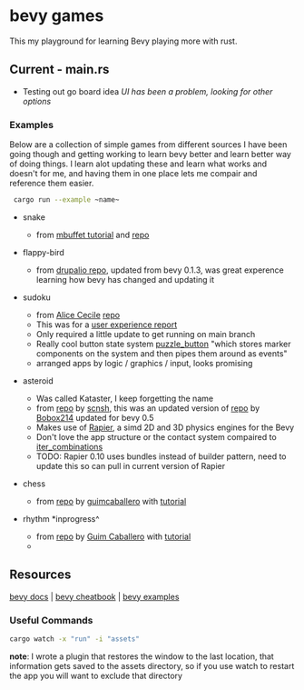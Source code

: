 # bevy games

This my playground for learning Bevy playing more with rust.

## Current - main.rs

- Testing out go board idea
*UI has been a problem, looking for other options*

### Examples

Below are a collection of simple games from different sources I have been going though and getting working to learn bevy better and learn better way of doing things.  I learn alot updating these and learn what works and doesn't for me, and having them in one place lets me compair and reference them easier.

```bash
 cargo run --example ~name~
```

- snake
  - from [mbuffet tutorial](https://mbuffett.com/posts/bevy-snake-tutorial/) and [repo](https://github.com/marcusbuffett/bevy_snake/)

- flappy-bird
  - from [drupalio repo](https://github.com/drupalio/flappy_bevy), updated from bevy 0.1.3, was great experence learning how bevy has changed and updating it

- sudoku
  - from [Alice Cecile](https://github.com/alice-i-cecile) [repo](https://github.com/Leafwing-Studios/bevy-sudoku)
  - This was for a [user experience report](https://github.com/bevyengine/bevy/discussions/2235)
  - Only required a little update to get running on main branch
  - Really cool button state system [puzzle_button](https://github.com/Leafwing-Studios/bevy-sudoku/blob/ui-game-grid/src/input/buttons.rs#L17) "which stores marker components on the system and then pipes them around as events"
  - arranged apps by logic / graphics / input, looks promising

- asteroid
  - Was called Kataster, I keep forgetting the name
  - from [repo](https://github.com/scnsh/Kataster) by [scnsh](https://github.com/scnsh/), this was an updated version of [repo](https://github.com/Bobox214/Kataster) by [Bobox214](https://github.com/Bobox214) updated for bevy 0.5
  - Makes use of [Rapier](https://github.com/dimforge/bevy_rapier), a simd 2D and 3D physics engines for the Bevy
  - Don't love the app structure or the contact system compaired to [iter_combinations](https://github.com/bevyengine/bevy/blob/a81fb7aa7e495733ffb16523edfbe02d6b63e07a/examples/ecs/iter_combinations.rs)
  - TODO: Rapier 0.10 uses bundles instead of builder pattern, need to update this so can pull in current version of Rapier

- chess
  - from [repo](https://github.com/guimcaballero/bevy_chess) by [guimcaballero](https://github.com/guimcaballero) with [tutorial](https://caballerocoll.com/blog/bevy-chess-tutorial/)

- rhythm *inprogress^
  - from [repo](https://github.com/guimcaballero/bevy_rhythm) by [Guim Caballero](https://github.com/guimcaballero) with [tutorial](https://caballerocoll.com/blog/bevy-rhythm-game/)
  - 

## Resources

[bevy docs](https://docs.rs/bevy/0.5.0/bevy/index.html) |  [bevy cheatbook](https://bevy-cheatbook.github.io/) | [bevy examples](https://github.com/bevyengine/bevy/tree/main/examples)

### Useful Commands

```bash
cargo watch -x "run" -i "assets"
```

**note**: I wrote a plugin that restores the window to the last location, that information gets saved to the assets directory, so if you use watch to restart the app you will want to exclude that directory
